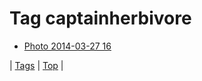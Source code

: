 <!--
title: Tag captainherbivore
date: 2020-06-28T15:26:59.504Z
tags:
-->
# Tag captainherbivore

 * [Photo 2014-03-27 16](80887351999.md)

| [Tags](tags.md) | [Top](index.md) |

